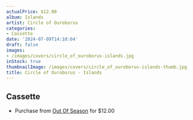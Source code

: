 ```yaml
---
actualPrice: $12.00
album: Islands
artist: Circle of Ouroborus
categories:
- Cassette
date: '2024-07-09T14:10:04'
draft: false
images:
- /images/covers/circle_of_ouroborus-islands.jpg
inStock: true
thumbnailImage: /images/covers/circle_of_ouroborus-islands-thumb.jpg
title: Circle of Ouroborus - Islands
---
```


## Cassette
* Purchase from [Out Of Season](https://www.outofseasonlabel.com/products/circle-of-ouroborus-islands-cassette-tape) for $12.00
